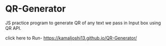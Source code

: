 # QR-Generator
JS practice program to generate QR of any text we pass in Input box using QR API.

click here to Run- https://kamaljoshi13.github.io/QR-Generator/
